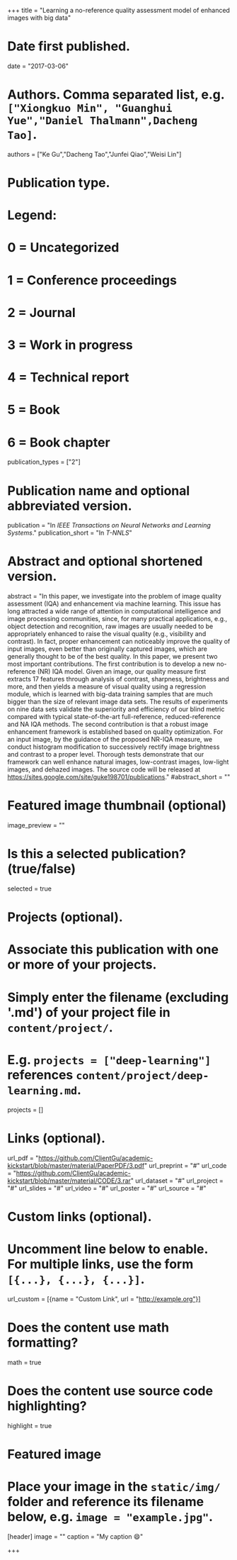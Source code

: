 +++
title = "Learning a no-reference quality assessment model of enhanced images with big data"

# Date first published.
date = "2017-03-06"

# Authors. Comma separated list, e.g. `["Xiongkuo Min", "Guanghui Yue","Daniel Thalmann",Dacheng Tao]`.
authors = ["Ke Gu","Dacheng Tao","Junfei Qiao","Weisi Lin"]
# Publication type.
# Legend:
# 0 = Uncategorized
# 1 = Conference proceedings
# 2 = Journal
# 3 = Work in progress
# 4 = Technical report
# 5 = Book
# 6 = Book chapter
publication_types = ["2"]

# Publication name and optional abbreviated version.
publication = "In *IEEE Transactions on Neural Networks and Learning Systems*."
publication_short = "In *T-NNLS*"

# Abstract and optional shortened version.
abstract = "In this paper, we investigate into the problem of image quality assessment (IQA) and enhancement via machine learning. This issue has long attracted a wide range of attention in computational intelligence and image processing communities, since, for many practical applications, e.g., object detection and recognition, raw images are usually needed to be appropriately enhanced to raise the visual quality (e.g., visibility and contrast). In fact, proper enhancement can noticeably improve the quality of input images, even better than originally captured images, which are generally thought to be of the best quality. In this paper, we present two most important contributions. The first contribution is to develop a new no-reference (NR) IQA model. Given an image, our quality measure first extracts 17 features through analysis of contrast, sharpness, brightness and more, and then yields a measure of visual quality using a regression module, which is learned with big-data training samples that are much bigger than the size of relevant image data sets. The results of experiments on nine data sets validate the superiority and efficiency of our blind metric compared with typical state-of-the-art full-reference, reduced-reference and NA IQA methods. The second contribution is that a robust image enhancement framework is established based on quality optimization. For an input image, by the guidance of the proposed NR-IQA measure, we conduct histogram modification to successively rectify image brightness and contrast to a proper level. Thorough tests demonstrate that our framework can well enhance natural images, low-contrast images, low-light images, and dehazed images. The source code will be released at https://sites.google.com/site/guke198701/publications."
#abstract_short = ""

# Featured image thumbnail (optional)
image_preview = ""

# Is this a selected publication? (true/false)
selected = true

# Projects (optional).
#   Associate this publication with one or more of your projects.
#   Simply enter the filename (excluding '.md') of your project file in `content/project/`.
#   E.g. `projects = ["deep-learning"]` references `content/project/deep-learning.md`.
projects = []

# Links (optional).
url_pdf = "https://github.com/ClientGu/academic-kickstart/blob/master/material/PaperPDF/3.pdf"
url_preprint = "#"
url_code = "https://github.com/ClientGu/academic-kickstart/blob/master/material/CODE/3.rar"
url_dataset = "#"
url_project = "#"
url_slides = "#"
url_video = "#"
url_poster = "#"
url_source = "#"

# Custom links (optional).
#   Uncomment line below to enable. For multiple links, use the form `[{...}, {...}, {...}]`.
 url_custom = [{name = "Custom Link", url = "http://example.org"}]

# Does the content use math formatting?
math = true

# Does the content use source code highlighting?
highlight = true

# Featured image
# Place your image in the `static/img/` folder and reference its filename below, e.g. `image = "example.jpg"`.
[header]
image = ""
caption = "My caption 😄"

+++
